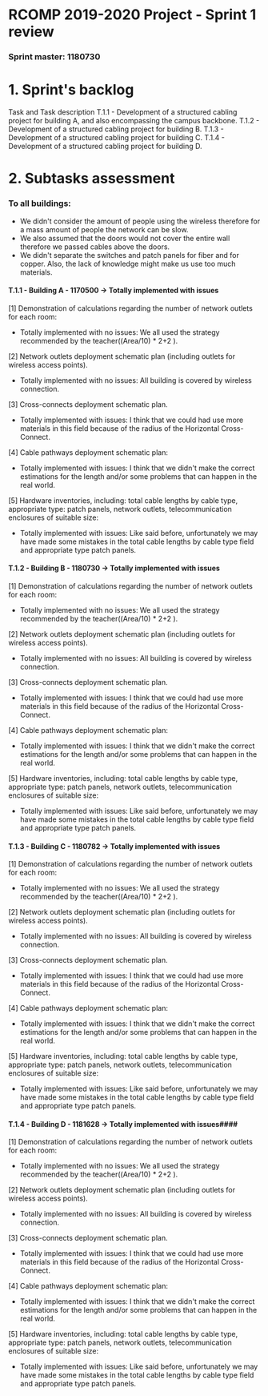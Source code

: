 RCOMP 2019-2020 Project - Sprint 1 review
=========================================
### Sprint master: 1180730 ###
# 1. Sprint's backlog #

Task and Task description
T.1.1 - Development of a structured cabling project for building A,
and also encompassing the campus backbone.
T.1.2 - Development of a structured cabling project for building B.
T.1.3 - Development of a structured cabling project for building C.
T.1.4 - Development of a structured cabling project for building D.

# 2. Subtasks assessment #


### To all buildings: ###

- We didn't consider the amount of people using the wireless therefore for a mass amount of people the network can be slow.
- We also assumed that the doors would not cover the entire wall therefore we passed cables above the doors.
- We didn't separate the switches and patch panels for fiber and for copper. Also, the lack of knowledge might make us use too much materials.


#### T.1.1 - Building A - 1170500 -> Totally implemented with issues ####

[1] Demonstration of calculations regarding the number of network outlets for each room:

- Totally implemented with no issues: We all used the strategy recommended by the teacher((Area/10) * 2+2 ).

[2] Network outlets deployment schematic plan (including outlets for wireless access points).

- Totally implemented with no issues: All building is covered by wireless connection.

[3] Cross-connects deployment schematic plan.
- Totally implemented with issues: I think that we could had use more materials in this field because of the radius of the Horizontal Cross-Connect.

[4] Cable pathways deployment schematic plan:

- Totally implemented with issues: I think that we didn't make the correct estimations for the length and/or some problems that can happen in the real world.

[5] Hardware inventories, including: total cable lengths by cable type, appropriate type:
 patch panels, network outlets, telecommunication enclosures of suitable size:

- Totally implemented with issues: Like said before, unfortunately we may have made some mistakes in the total cable lengths by cable type field and appropriate type patch panels.


#### T.1.2 - Building B - 1180730 -> Totally implemented with issues ####

[1] Demonstration of calculations regarding the number of network outlets for each room:

- Totally implemented with no issues: We all used the strategy recommended by the teacher((Area/10) * 2+2 ).

[2] Network outlets deployment schematic plan (including outlets for wireless access points).

- Totally implemented with no issues: All building is covered by wireless connection.

[3] Cross-connects deployment schematic plan.
- Totally implemented with issues: I think that we could had use more materials in this field because of the radius of the Horizontal Cross-Connect.

[4] Cable pathways deployment schematic plan:

- Totally implemented with issues: I think that we didn't make the correct estimations for the length and/or some problems that can happen in the real world.

[5] Hardware inventories, including: total cable lengths by cable type, appropriate type:
 patch panels, network outlets, telecommunication enclosures of suitable size:

- Totally implemented with issues: Like said before, unfortunately we may have made some mistakes in the total cable lengths by cable type field and appropriate type patch panels.


#### T.1.3 - Building C - 1180782 -> Totally implemented with issues ####

[1] Demonstration of calculations regarding the number of network outlets for each room:

- Totally implemented with no issues: We all used the strategy recommended by the teacher((Area/10) * 2+2 ).

[2] Network outlets deployment schematic plan (including outlets for wireless access points).

- Totally implemented with no issues: All building is covered by wireless connection.

[3] Cross-connects deployment schematic plan.
- Totally implemented with issues: I think that we could had use more materials in this field because of the radius of the Horizontal Cross-Connect.

[4] Cable pathways deployment schematic plan:

- Totally implemented with issues: I think that we didn't make the correct estimations for the length and/or some problems that can happen in the real world.

[5] Hardware inventories, including: total cable lengths by cable type, appropriate type:
 patch panels, network outlets, telecommunication enclosures of suitable size:

- Totally implemented with issues: Like said before, unfortunately we may have made some mistakes in the total cable lengths by cable type field and appropriate type patch panels.


#### T.1.4 - Building D - 1181628 -> Totally implemented with issues####

[1] Demonstration of calculations regarding the number of network outlets for each room:

- Totally implemented with no issues: We all used the strategy recommended by the teacher((Area/10) * 2+2 ).

[2] Network outlets deployment schematic plan (including outlets for wireless access points).

- Totally implemented with no issues: All building is covered by wireless connection.

[3] Cross-connects deployment schematic plan.
- Totally implemented with issues: I think that we could had use more materials in this field because of the radius of the Horizontal Cross-Connect.

[4] Cable pathways deployment schematic plan:

- Totally implemented with issues: I think that we didn't make the correct estimations for the length and/or some problems that can happen in the real world.

[5] Hardware inventories, including: total cable lengths by cable type, appropriate type:
 patch panels, network outlets, telecommunication enclosures of suitable size:

- Totally implemented with issues: Like said before, unfortunately we may have made some mistakes in the total cable lengths by cable type field and appropriate type patch panels.
